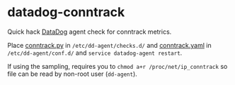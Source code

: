 # datadog-conntrack

Quick hack [DataDog](https://github.com/DataDog/) agent check for conntrack
metrics.

Place [conntrack.py](conntrack.py) in `/etc/dd-agent/checks.d/` and
[conntrack.yaml](conntrack.yaml) in `/etc/dd-agent/conf.d/` and
`service datadog-agent restart`.

If using the sampling, requires you to `chmod a+r /proc/net/ip_conntrack` so 
file can be read by non-root user (`dd-agent`).

